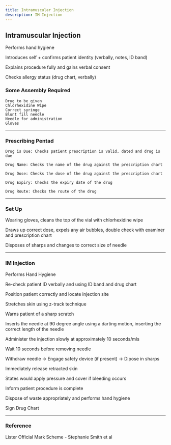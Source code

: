 ```yaml
---
title: Intramuscular Injection
description: IM Injection
---
```


## Intramuscular Injection

Performs hand hygiene

Introduces self + confirms patient identity (verbally, notes, ID band)

Explains procedure fully and gains verbal consent

Checks allergy status (drug chart, verbally)

### Some Assembly Required

```
Drug to be given
Chlorhexidine Wipe
Correct syringe
Blunt fill needle
Needle for administration
Gloves
```

---

### Prescribing Pentad

```
Drug is Due: Checks patient prescription is valid, dated and drug is due

Drug Name: Checks the name of the drug against the prescription chart

Drug Dose: Checks the dose of the drug against the prescription chart

Drug Expiry: Checks the expiry date of the drug

Drug Route: Checks the route of the drug
```

---

### Set Up

Wearing gloves, cleans the top of the vial with chlorhexidine wipe

Draws up correct dose, expels any air bubbles, double check with examiner and prescription chart

Disposes of sharps and changes to correct size of needle

---

### IM Injection

Performs Hand Hygiene

Re-check patient ID verbally and using ID band and drug chart

Position patient correctly and locate injection site

Stretches skin using z-track technique

Warns patient of a sharp scratch

Inserts the needle at 90 degree angle using a darting motion, inserting the correct length of the needle

Administer the injection slowly at approximately 10 seconds/mls

Wait 10 seconds before removing needle

Withdraw needle -> Engage safety device (if present) -> Dipose in sharps

Immediately release retracted skin

States would apply pressure and cover if bleeding occurs

Inform patient procedure is complete

Dispose of waste appropriately and performs hand hygiene

Sign Drug Chart

---

### Reference

Lister Official Mark Scheme - Stephanie Smith et al
